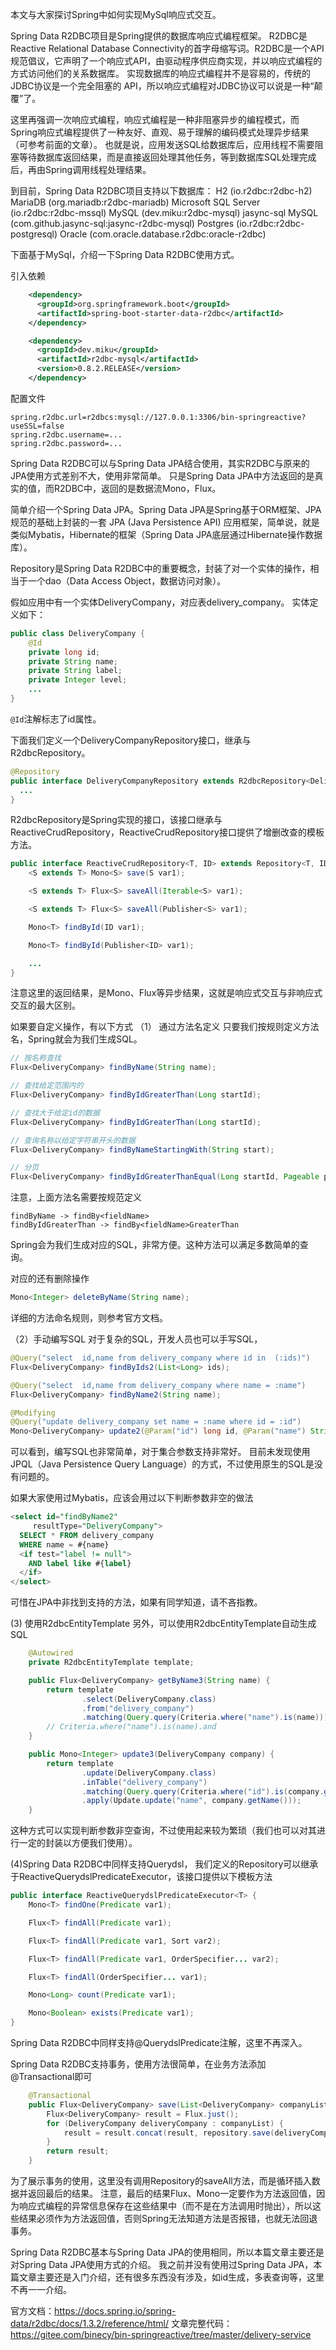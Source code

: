 本文与大家探讨Spring中如何实现MySql响应式交互。

Spring Data R2DBC项目是Spring提供的数据库响应式编程框架。
R2DBC是Reactive Relational Database Connectivity的首字母缩写词。R2DBC是一个API规范倡议，它声明了一个响应式API，由驱动程序供应商实现，并以响应式编程的方式访问他们的关系数据库。
实现数据库的响应式编程并不是容易的，传统的JDBC协议是一个完全阻塞的 API，所以响应式编程对JDBC协议可以说是一种“颠覆”了。

这里再强调一次响应式编程，响应式编程是一种非阻塞异步的编程模式，而Spring响应式编程提供了一种友好、直观、易于理解的编码模式处理异步结果（可参考前面的文章）。
也就是说，应用发送SQL给数据库后，应用线程不需要阻塞等待数据库返回结果，而是直接返回处理其他任务，等到数据库SQL处理完成后，再由Spring调用线程处理结果。

到目前，Spring Data R2DBC项目支持以下数据库：
H2 (io.r2dbc:r2dbc-h2)
MariaDB (org.mariadb:r2dbc-mariadb)
Microsoft SQL Server (io.r2dbc:r2dbc-mssql)
MySQL (dev.miku:r2dbc-mysql)
jasync-sql MySQL (com.github.jasync-sql:jasync-r2dbc-mysql)
Postgres (io.r2dbc:r2dbc-postgresql)
Oracle (com.oracle.database.r2dbc:oracle-r2dbc)

下面基于MySql，介绍一下Spring Data R2DBC使用方式。

引入依赖

```xml
    <dependency>
      <groupId>org.springframework.boot</groupId>
      <artifactId>spring-boot-starter-data-r2dbc</artifactId>
    </dependency>

    <dependency>
      <groupId>dev.miku</groupId>
      <artifactId>r2dbc-mysql</artifactId>
      <version>0.8.2.RELEASE</version>
    </dependency>
```

配置文件

```properties
spring.r2dbc.url=r2dbcs:mysql://127.0.0.1:3306/bin-springreactive?useSSL=false
spring.r2dbc.username=...
spring.r2dbc.password=...
```

Spring Data R2DBC可以与Spring Data JPA结合使用，其实R2DBC与原来的JPA使用方式差别不大，使用非常简单。
只是Spring Data JPA中方法返回的是真实的值，而R2DBC中，返回的是数据流Mono，Flux。

简单介绍一个Spring Data JPA。Spring Data JPA是Spring基于ORM框架、JPA规范的基础上封装的一套 JPA  (Java Persistence API) 应用框架，简单说，就是类似Mybatis，Hibernate的框架（Spring Data JPA底层通过Hibernate操作数据库）。

Repository是Spring Data R2DBC中的重要概念，封装了对一个实体的操作，相当于一个dao（Data Access Object，数据访问对象）。

假如应用中有一个实体DeliveryCompany，对应表delivery_company。
实体定义如下：

```java
public class DeliveryCompany {
    @Id
    private long id;
    private String name;
    private String label;
    private Integer level;
    ...
}
```

`@Id`注解标志了id属性。

下面我们定义一个DeliveryCompanyRepository接口，继承与R2dbcRepository。

```java
@Repository
public interface DeliveryCompanyRepository extends R2dbcRepository<DeliveryCompany,Long> {
  ...
}
```

R2dbcRepository是Spring实现的接口，该接口继承与ReactiveCrudRepository，ReactiveCrudRepository接口提供了增删改查的模板方法。

```java
public interface ReactiveCrudRepository<T, ID> extends Repository<T, ID> {
    <S extends T> Mono<S> save(S var1);

    <S extends T> Flux<S> saveAll(Iterable<S> var1);

    <S extends T> Flux<S> saveAll(Publisher<S> var1);

    Mono<T> findById(ID var1);

    Mono<T> findById(Publisher<ID> var1);

    ...
}
```

注意这里的返回结果，是Mono、Flux等异步结果，这就是响应式交互与非响应式交互的最大区别。

如果要自定义操作，有以下方式
（1） 通过方法名定义
只要我们按规则定义方法名，Spring就会为我们生成SQL。

```java
// 按名称查找
Flux<DeliveryCompany> findByName(String name);

// 查找给定范围内的
Flux<DeliveryCompany> findByIdGreaterThan(Long startId);

// 查找大于给定id的数据
Flux<DeliveryCompany> findByIdGreaterThan(Long startId);

// 查询名称以给定字符串开头的数据
Flux<DeliveryCompany> findByNameStartingWith(String start);

// 分页
Flux<DeliveryCompany> findByIdGreaterThanEqual(Long startId, Pageable pageable);
```

注意，上面方法名需要按规范定义

```
findByName -> findBy<fieldName>
findByIdGreaterThan -> findBy<fieldName>GreaterThan
```

Spring会为我们生成对应的SQL，非常方便。这种方法可以满足多数简单的查询。

对应的还有删除操作

```java
Mono<Integer> deleteByName(String name);   
```

详细的方法命名规则，则参考官方文档。

（2）手动编写SQL
对于复杂的SQL，开发人员也可以手写SQL，

```java
@Query("select  id,name from delivery_company where id in  (:ids)")
Flux<DeliveryCompany> findByIds2(List<Long> ids);

@Query("select  id,name from delivery_company where name = :name")
Flux<DeliveryCompany> findByName2(String name);

@Modifying
@Query("update delivery_company set name = :name where id = :id")
Mono<DeliveryCompany> update2(@Param("id") long id, @Param("name") String name);
```

可以看到，编写SQL也非常简单，对于集合参数支持非常好。
目前未发现使用JPQL（Java Persistence Query Language）的方式，不过使用原生的SQL是没有问题的。

如果大家使用过Mybatis，应该会用过以下判断参数非空的做法

```sql
<select id="findByName2"
     resultType="DeliveryCompany">
  SELECT * FROM delivery_company
  WHERE name = #{name}
  <if test="label != null">
    AND label like #{label}
  </if>
</select>
```

可惜在JPA中非找到支持的方法，如果有同学知道，请不吝指教。

(3) 使用R2dbcEntityTemplate
另外，可以使用R2dbcEntityTemplate自动生成SQL

```java
    @Autowired
    private R2dbcEntityTemplate template;

    public Flux<DeliveryCompany> getByName3(String name) {
        return template
                .select(DeliveryCompany.class)
                .from("delivery_company")
                .matching(Query.query(Criteria.where("name").is(name))).all();
        // Criteria.where("name").is(name).and
    }

    public Mono<Integer> update3(DeliveryCompany company) {
        return template
                .update(DeliveryCompany.class)
                .inTable("delivery_company")
                .matching(Query.query(Criteria.where("id").is(company.getId())))
                .apply(Update.update("name", company.getName()));
    }
```

这种方式可以实现判断参数非空查询，不过使用起来较为繁琐（我们也可以对其进行一定的封装以方便我们使用）。

(4)Spring Data R2DBC中同样支持Querydsl，
我们定义的Repository可以继承于ReactiveQuerydslPredicateExecutor，该接口提供以下模板方法

```java
public interface ReactiveQuerydslPredicateExecutor<T> {
    Mono<T> findOne(Predicate var1);

    Flux<T> findAll(Predicate var1);

    Flux<T> findAll(Predicate var1, Sort var2);

    Flux<T> findAll(Predicate var1, OrderSpecifier... var2);

    Flux<T> findAll(OrderSpecifier... var1);

    Mono<Long> count(Predicate var1);

    Mono<Boolean> exists(Predicate var1);
}
```

Spring Data R2DBC中同样支持@QuerydslPredicate注解，这里不再深入。

Spring Data R2DBC支持事务，使用方法很简单，在业务方法添加@Transactional即可

```java
    @Transactional
    public Flux<DeliveryCompany> save(List<DeliveryCompany> companyList) {
        Flux<DeliveryCompany> result = Flux.just();
        for (DeliveryCompany deliveryCompany : companyList) {
            result = result.concat(result, repository.save(deliveryCompany));
        }
        return result;
    }
```

为了展示事务的使用，这里没有调用Repository的saveAll方法，而是循环插入数据并返回最后的结果。
注意，最后的结果Flux、Mono一定要作为方法返回值，因为响应式编程的异常信息保存在这些结果中（而不是在方法调用时抛出），所以这些结果必须作为方法返回值，否则Spring无法知道方法是否报错，也就无法回退事务。

Spring Data R2DBC基本与Spring Data JPA的使用相同，所以本篇文章主要还是对Spring Data JPA使用方式的介绍。
我之前并没有使用过Spring Data JPA，本篇文章主要还是入门介绍，还有很多东西没有涉及，如id生成，多表查询等，这里不再一一介绍。

官方文档：https://docs.spring.io/spring-data/r2dbc/docs/1.3.2/reference/html/
文章完整代码：https://gitee.com/binecy/bin-springreactive/tree/master/delivery-service